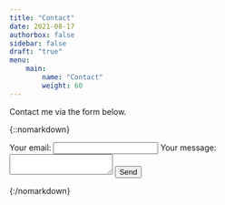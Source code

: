 ```yaml
---
title: "Contact"
date: 2021-08-17
authorbox: false
sidebar: false
draft: "true"
menu: 
    main: 
        name: "Contact"
        weight: 60
---
```


Contact me via the form below. 

{::nomarkdown}
<form
  action="https://formspree.io/f/dr.lincoln.m.tracy@gmail.com"
  method="POST"
>
  <label>
    Your email:
    <input type="email" name="_replyto">
  </label>
  <label>
    Your message:
    <textarea name="message"></textarea>
  </label>
  <!-- your other form fields go here -->
  <button type="submit">Send</button>
</form>
{:/nomarkdown}